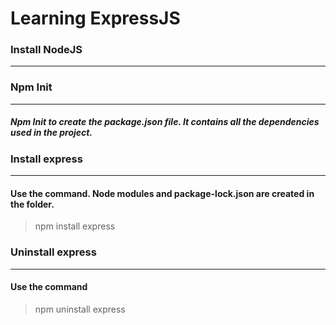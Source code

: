 # Learning ExpressJS
### Install NodeJS
***
### Npm Init
***
##### **Npm Init** to create the package.json file. It contains all the dependencies used in the project.


### Install express
***
#### Use the command. Node modules and package-lock.json are created in the folder.
> npm install express


### Uninstall express
***
#### Use the command
> npm uninstall express